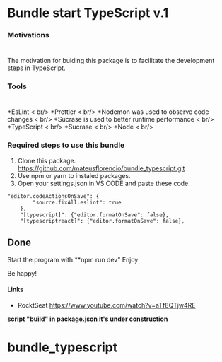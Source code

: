 # Bundle start TypeScript v.1

### **Motivations**

#

The motivation for buiding this package is to facilitate the development steps in TypeScript.

### **Tools**
#
*EsLint < br/>
*Prettier < br/>
*Nodemon was used to observe code changes  < br/>
*Sucrase is used to better runtime performance < br/>
*TypeScript < br/>
*Sucrase < br/>
*Node < br/>

### Required steps to use this bundle

1. Clone this package. 
 <https://github.com/mateusflorencio/bundle_typescript.git>
2. Use npm or yarn to instaled packages.
3. Open your settings.json in VS CODE and paste these code.

```
"editor.codeActionsOnSave": {
        "source.fixAll.eslint": true
    },
    "[typescript]": {"editor.formatOnSave": false},
    "[typescriptreact]": {"editor.formatOnSave": false},
```

## Done

Start the program with **npm run dev"
Enjoy

Be happy!

#### Links

- RocktSeat
  <https://www.youtube.com/watch?v=aTf8QTjw4RE>

**script "build" in package.json it's under construction**

# bundle_typescript
